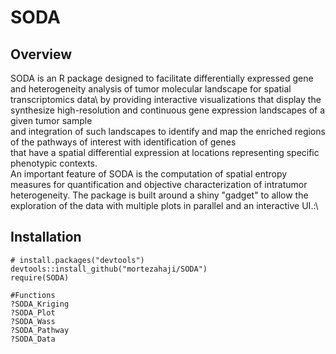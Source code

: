 # SODA
## Overview
SODA is an R package designed to facilitate differentially expressed gene and heterogeneity analysis of tumor molecular landscape for spatial transcriptomics data\ 
by providing interactive visualizations that display the synthesize high-resolution and continuous gene expression landscapes of a given tumor sample\
and integration of such landscapes to identify and map the enriched regions of the pathways of interest with identification of genes\
that have a spatial differential expression at locations representing specific phenotypic contexts.\
An important feature of SODA is the computation of spatial entropy measures for quantification and objective characterization of intratumor heterogeneity. 
The package is built around a shiny "gadget" to allow the exploration of the data with multiple plots in parallel and an interactive UI.:\

## Installation
```
# install.packages("devtools")
devtools::install_github("mortezahaji/SODA")
require(SODA)

#Functions
?SODA_Kriging
?SODA_Plot
?SODA_Wass
?SODA_Pathway
?SODA_Data

```
